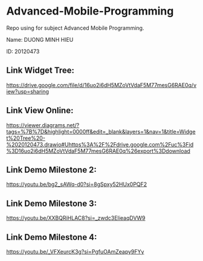 # Advanced-Mobile-Programming
Repo using for subject Advanced Mobile Programming. 

Name: DUONG MINH HIEU

ID: 20120473

## Link Widget Tree:
https://drive.google.com/file/d/16uo2i6dH5MZoVtVdaF5M77mesG6RAE0q/view?usp=sharing


## Link View Online: 
https://viewer.diagrams.net/?tags=%7B%7D&highlight=0000ff&edit=_blank&layers=1&nav=1&title=Widget%20Tree%20-%2020120473.drawio#Uhttps%3A%2F%2Fdrive.google.com%2Fuc%3Fid%3D16uo2i6dH5MZoVtVdaF5M77mesG6RAE0q%26export%3Ddownload

## Link Demo Milestone 2: 
https://youtu.be/bg2_sAWq-d0?si=8gSpxy52HUx0PQF2

## Link Demo Milestone 3: 
https://youtu.be/XXBQRiHLAC8?si=_zwdc3EIieaqDVW9

## Link Demo Milestone 4:
https://youtu.be/_VFXeurcK3g?si=PgfuOAmZeapy9FYy
